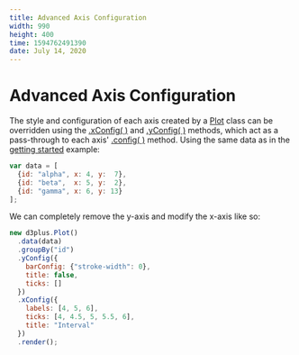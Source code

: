 ```yaml
---
title: Advanced Axis Configuration
width: 990
height: 400
time: 1594762491390
date: July 14, 2020
---
```


# Advanced Axis Configuration

The style and configuration of each axis created by a [Plot](http://d3plus.org/docs/#Plot) class can be overridden using the [.xConfig( )](http://d3plus.org/docs/#Plot.xConfig) and [.yConfig( )](http://d3plus.org/docs/#Plot.yConfig) methods, which act as a pass-through to each axis' [.config( )](http://d3plus.org/docs/#Axis.config) method. Using the same data as in the [getting started](https://d3plus.org/examples/d3plus-plot/getting-started/) example:

```js
var data = [
  {id: "alpha", x: 4, y:  7},
  {id: "beta",  x: 5, y:  2},
  {id: "gamma", x: 6, y: 13}
];
```

We can completely remove the y-axis and modify the x-axis like so:

```js
new d3plus.Plot()
  .data(data)
  .groupBy("id")
  .yConfig({
    barConfig: {"stroke-width": 0},
    title: false,
    ticks: []
  })
  .xConfig({
    labels: [4, 5, 6],
    ticks: [4, 4.5, 5, 5.5, 6],
    title: "Interval"
  })
  .render();
```
